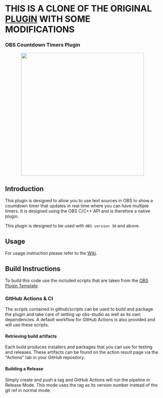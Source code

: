 # THIS IS A CLONE OF THE ORIGINAL [PLUGIN](https://github.com/ashmanix/obs-plugin-countdown) WITH SOME MODIFICATIONS

### OBS Countdown Timers Plugin
<p align="center">
<image height="400px" src="/images/screenshot-version2.png">
</p>

## Introduction

This plugin is designed to allow you to use text sources in OBS to show a countdown timer that updates in real time where you can have multiple timers. It is designed using the OBS C/C++ API and is therefore a native plugin.

This plugin is designed to be used with `OBS version 30` and above.

## Usage

For usage instruction please refer to the [Wiki](https://www.ashmanix.com/wiki/doku.php?id=coding_projects:obs_plugin_countdown_timer).

## Build Instructions

To build this code use the included scripts that are taken from the [OBS Plugin Template](https://github.com/obsproject/obs-plugintemplate).

### GitHub Actions & CI

The scripts contained in github/scripts can be used to build and package the plugin and take care of setting up obs-studio as well as its own dependencies. A default workflow for GitHub Actions is also provided and will use these scripts.

#### Retrieving build artifacts

Each build produces installers and packages that you can use for testing and releases. These artifacts can be found on the action result page via the "Actions" tab in your GitHub repository.

#### Building a Release

Simply create and push a tag and GitHub Actions will run the pipeline in Release Mode. This mode uses the tag as its version number instead of the git ref in normal mode.
